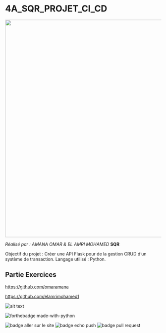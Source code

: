 # 4A_SQR_PROJET_CI_CD
<p align="center">
  <img src="https://user-images.githubusercontent.com/93181410/166483696-8a4daae2-d6e3-4a61-b425-f5118cc6e085.png" width="700"/>
</p>

*Réalisé par : AMANA OMAR & EL AMRI MOHAMED*
**SQR**

Objectif du projet  : Créer une API Flask pour de la gestion CRUD d’un système de transaction.
Langage utilisé : Python.

## Partie Exercices 
https://github.com/omaramana

https://github.com/elamrimohamed1

![alt text](https://miro.medium.com/max/720/1*94uo6-HGPepRG9I0L_Bh7w.webp)

![forthebadge made-with-python](http://ForTheBadge.com/images/badges/made-with-python.svg)

![badge aller sur le site](https://github.com/omaramana/4A_SQR_PROJET_CI_CD/actions/workflows/allerSurLeSite.yml/badge.svg)
![badge echo push](https://github.com/omaramana/4A_SQR_PROJET_CI_CD/actions/workflows/echoNewPush.yml/badge.svg)
![badge pull request](https://github.com/omaramana/4A_SQR_PROJET_CI_CD/actions/workflows/question3.yml/badge.svg)
